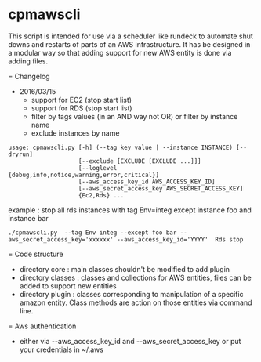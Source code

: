 # cpmawscli
This script is intended for use via a scheduler like rundeck to automate shut downs and restarts of parts of an AWS infrastructure.
It has be designed in a modular way so that adding support for new AWS entity is done via adding files.

= Changelog

* 2016/03/15 
  * support for EC2 (stop start list)
  * support for RDS (stop start list)
  * filter by tags values (in an AND way not OR) or filter by instance name
  * exclude instances by name

```
usage: cpmawscli.py [-h] (--tag key value | --instance INSTANCE) [--dryrun]
                    [--exclude [EXCLUDE [EXCLUDE ...]]]
                    [--loglevel {debug,info,notice,warning,error,critical}]
                    [--aws_access_key_id AWS_ACCESS_KEY_ID]
                    [--aws_secret_access_key AWS_SECRET_ACCESS_KEY]
                    {Ec2,Rds} ...
```

example :
stop all rds instances with tag Env=integ except instance foo and instance bar
```
./cpmawscli.py  --tag Env integ --except foo bar --aws_secret_access_key='xxxxxx' --aws_access_key_id='YYYY'  Rds stop
```

= Code structure
* directory core : main classes shouldn't be modified to add plugin 
* directory classes : classes and collections for AWS entities, files can be added to support new entities
* directory plugin : classes corresponding to manipulation of a specific amazon entity. Class methods are action on those entities via command line.

= Aws authentication
* either via --aws_access_key_id and --aws_secret_access_key or put your credentials in ~/.aws
